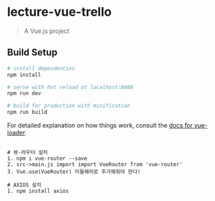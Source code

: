 # lecture-vue-trello

> A Vue.js project

## Build Setup

``` bash
# install dependencies
npm install

# serve with hot reload at localhost:8080
npm run dev

# build for production with minification
npm run build
```

For detailed explanation on how things work, consult the [docs for vue-loader](http://vuejs.github.io/vue-loader).




```

# 뷰-라우터 설치
1. npm i vue-router --save
2. src->main.js import import VueRouter from 'vue-router'
3. Vue.use(VueRouter) 미들웨어로 추가해줘야 한다!

# AXIOS 설치
1. npm install axios


```